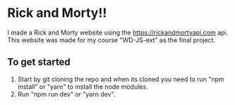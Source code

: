 # Rick and Morty!!

I made a Rick and Morty website using the https://rickandmortyapi.com api.
This website was made for my course "WD-JS-ext" as the final project.

## To get started

1. Start by git cloning the repo and when its cloned you need to run "npm install" or "yarn" to install the node modules.
2. Run "npm run dev" or "yarn dev".
